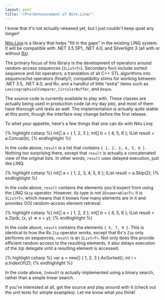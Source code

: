 ```yaml
---
layout: post
title: "(Pre)Announcement of Nito.Linq!"
---
```

I know that it's not actually released yet, but I just couldn't keep quiet any longer!

[Nito.Linq](http://nitolinq.codeplex.com/) is a library that helps "fill in the gaps" in the existing LINQ system. It will be compatible with .NET 3.5 SP1, .NET 4.0, and Silverlight 3 (all with or without [Rx](http://msdn.microsoft.com/en-us/devlabs/ee794896.aspx?WT.mc_id=DT-MVP-5000058)).

The primary focus of this library is the development of operators around random-access sequences (`IList<T>`). Secondary focii include sorted sequence and list operators; a translation of all C++ STL algorithms into sequence/list operators (finally!); compatibility shims for working between .NET 3.5, .NET 4.0, and Rx; and a handful of little "extra" items such as `LexicographicalComparer`, `CircularBuffer`, and `Deque`.

The source code is currently available to play with. These classes are actually being used in production code (at my day job), and most of them have thorough unit tests as well. The implementation is actually quite stable at this point, though the interface may change before the first release.

To whet your appetite, here's a few things that one can do with Nito.Linq:

{% highlight csharp %}
int[] a = { 1, 2, 3 };
int[] b = { 4, 5, 6 };
IList<int> result = a.Concat(b);
{% endhighlight %}

In the code above, `result` is a list that contains `{ 1, 2, 3, 4, 5, 6 }`. Nothing too surprising there, except that `result` is actually a concatenated view of the original lists. In other words, `result` uses delayed execution, just like LINQ.

{% highlight csharp %}
int[] a = { 1, 2, 3, 4, 5, 6 };
IList<int> result = a.Skip(2);
{% endhighlight %}

In the code above, `result` contains the elements you'd expect from using the LINQ `Skip` operator. However, its type is not `IEnumerable<T>`; it is `IList<T>`, which means that it knows how many elements are in it and provides O(1) random-access element retrieval.

{% highlight csharp %}
int[] a = { 1, 2, 3 };
int[] b = { 4, 5, 6 };
IList<int> result = a.Zip(b, (x, y) => x + y);
{% endhighlight %}

In the code above, `result` contains the elements `{ 5, 7, 9 }`. This is identical to how the Rx `Zip` operator works, except that Rx's `Zip` only performs on sequences; `result` is an `IList<T>`. Not only does this provide efficient random access to the resulting elements, it also delays execution of the zip delegate until a resulting element is accessed.

{% highlight csharp %}
var a = new[] { 1, 2, 3 }.AsSorted();
int i = a.IndexOf(2);
{% endhighlight %}

In the code above, `IndexOf` is actually implemented using a binary search, rather than a simple linear search.

If you're interested at all, get the source and play around with it (check out the unit tests for simple examples). Let me know what you think!

